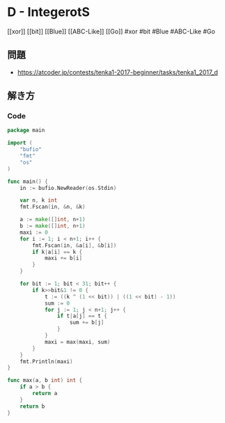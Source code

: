 # D - IntegerotS
[[xor]] [[bit]] [[Blue]] [[ABC-Like]] [[Go]]
#xor #bit #Blue #ABC-Like #Go 

## 問題
- https://atcoder.jp/contests/tenka1-2017-beginner/tasks/tenka1_2017_d

## 解き方
### Code
```go
package main

import (
	"bufio"
	"fmt"
	"os"
)

func main() {
	in := bufio.NewReader(os.Stdin)

	var n, k int
	fmt.Fscan(in, &n, &k)

	a := make([]int, n+1)
	b := make([]int, n+1)
	maxi := 0
	for i := 1; i < n+1; i++ {
		fmt.Fscan(in, &a[i], &b[i])
		if k|a[i] == k {
			maxi += b[i]
		}
	}

	for bit := 1; bit < 31; bit++ {
		if k>>bit&1 != 0 {
			t := ((k ^ (1 << bit)) | ((1 << bit) - 1))
			sum := 0
			for j := 1; j < n+1; j++ {
				if t|a[j] == t {
					sum += b[j]
				}
			}
			maxi = max(maxi, sum)
		}
	}
	fmt.Println(maxi)
}

func max(a, b int) int {
	if a > b {
		return a
	}
	return b
}
```